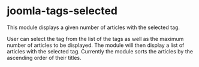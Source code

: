 joomla-tags-selected
====================
This module displays a given number of articles with the selected tag.

User can select the tag from the list of the tags as well as the maximum number of articles to be displayed. The module will then display a list of articles with the selected tag.
Currently the module sorts the articles by the ascending order of their titles.
